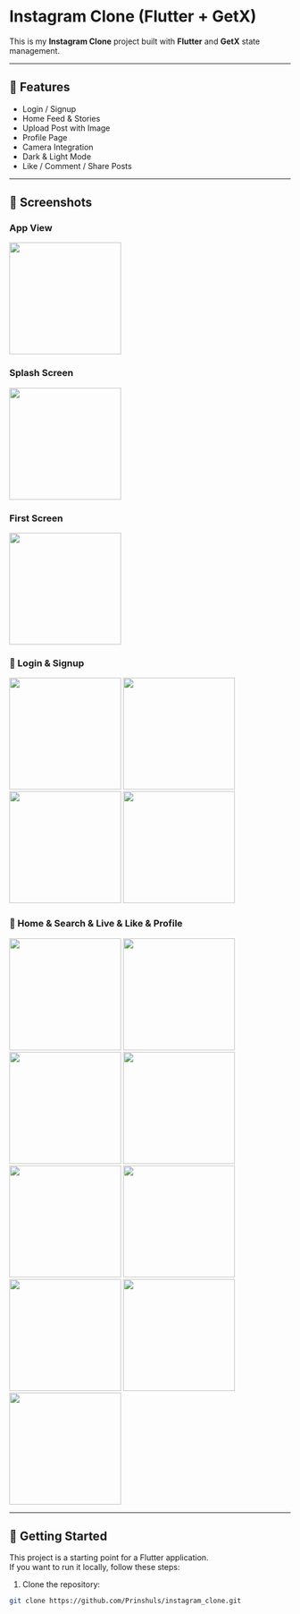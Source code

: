 # Instagram Clone (Flutter + GetX)

This is my **Instagram Clone** project built with **Flutter** and **GetX** state management.

---

## 🚀 Features
- Login / Signup 
- Home Feed & Stories
- Upload Post with Image
- Profile Page
- Camera Integration
- Dark & Light Mode
- Like / Comment / Share Posts

---

## 📱 Screenshots

### App View
<img src="assets/screenShot/sh1.png" width="200"/>

### Splash Screen
<img src="assets/screenShot/sh2.png" width="200"/> 

### First Screen
<img src="assets/screenShot/sh3.png" width="200"/> 

### 🔹 Login & Signup
<img src="assets/screenShot/sh4.png" width="200"/> 
<img src="assets/screenShot/sh5.png" width="200"/> 
<img src="assets/screenShot/sh6.png" width="200"/> 
<img src="assets/screenShot/sh7.png" width="200"/> 

### 🔹 Home & Search & Live & Like & Profile 
<img src="assets/screenShot/sh8.png" width="200"/> 
<img src="assets/screenShot/sh9.png" width="200"/> 
<img src="assets/screenShot/sh15.png" width="200"/> 
<img src="assets/screenShot/sh16.png" width="200"/> 
<img src="assets/screenShot/sh10.png" width="200"/> 
<img src="assets/screenShot/sh11.png" width="200"/> 
<img src="assets/screenShot/sh12.png" width="200"/> 
<img src="assets/screenShot/sh13.png" width="200"/> 
<img src="assets/screenShot/sh14.png" width="200"/> 

---

## 📂 Getting Started

This project is a starting point for a Flutter application.  
If you want to run it locally, follow these steps:

1. Clone the repository:
```bash
git clone https://github.com/Prinshuls/instagram_clone.git
